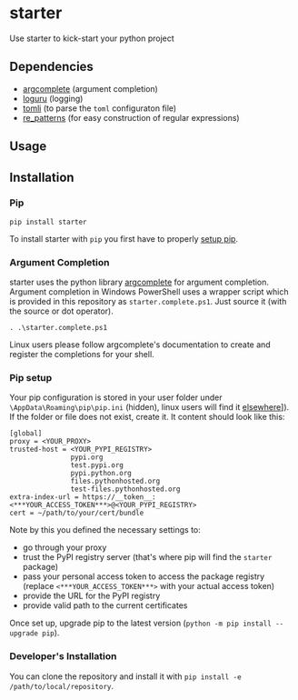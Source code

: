 # starter

Use starter to kick-start your python project

## Dependencies

* [argcomplete][argcomplete] (argument completion)
* [loguru][loguru] (logging)
* [tomli][tomli] (to parse the `toml` configuraton file)
* [re_patterns][re_patterns] (for easy construction of regular expressions)

## Usage

## Installation

### Pip

```
pip install starter
```

To install starter with `pip` you first have to properly [setup pip](#pip-setup).

### Argument Completion
starter uses the python library [argcomplete][argcomplete] for argument completion. Argument completion in Windows PowerShell uses a wrapper script which is provided in this repository as `starter.complete.ps1`. Just source it (with the source or dot operator).

```
. .\starter.complete.ps1
```

Linux users please follow argcomplete's documentation to create and register the completions for your shell. 

### Pip setup

Your pip configuration is stored in your user folder under `\AppData\Roaming\pip\pip.ini` (hidden), linux users will find it [elsewhere][linuxpip]]). If the folder or file does not exist, create it. It content should look like this:

```
[global]
proxy = <YOUR_PROXY>
trusted-host = <YOUR_PYPI_REGISTRY>
               pypi.org
               test.pypi.org
               pypi.python.org
               files.pythonhosted.org
			   test-files.pythonhosted.org
extra-index-url = https://__token__:<***YOUR_ACCESS_TOKEN***>@<YOUR_PYPI_REGISTRY>
cert = ~/path/to/your/cert/bundle
```

Note by this you defined the necessary settings to:
* go through your proxy
* trust the PyPI registry server (that's where pip will find the `starter` package)
* pass your personal access token to access the package registry (replace `<***YOUR_ACCESS_TOKEN***>` with your actual access token)
* provide the URL for the PyPI registry
* provide valid path to the current certificates

Once set up, upgrade pip to the latest version (`python -m pip install --upgrade pip`).

### Developer's Installation

You can clone the repository and install it with `pip install -e /path/to/local/repository`.


[argcomplete]: https://pypi.org/project/argcomplete/
[linuxpip]: https://pip.pypa.io/en/stable/topics/configuration/#location
[loguru]: https://pypi.org/project/loguru/
[tomli]: https://pypi.org/project/tomli/
[re_patterns]: https://pypi.org/project/re-patterns/
